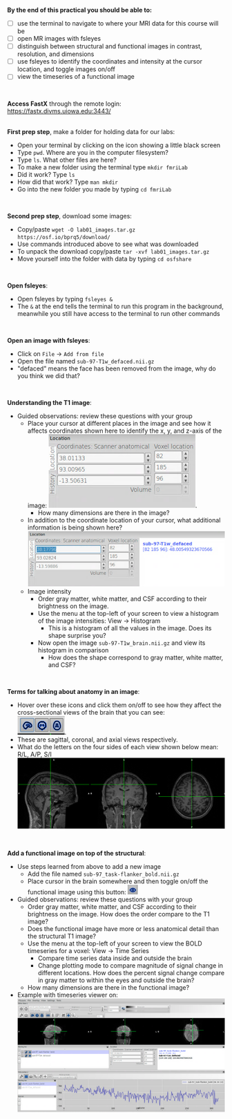 **By the end of this practical you should be able to:** <br/>
* [ ] use the terminal to navigate to where your MRI data for this course will be <br/>
* [ ] open MR images with fsleyes <br/>
* [ ] distinguish between structural and functional images in contrast, resolution, and dimensions <br/>
* [ ] use fsleyes to identify the coordinates and intensity at the cursor location, and toggle images on/off <br/>
* [ ] view the timeseries of a functional image
<br/>

**Access FastX** through the remote login: <br>
https://fastx.divms.uiowa.edu:3443/  <br/>
<br/>


**First prep step**, make a folder for holding data for our labs: <br/>
*  Open your terminal by clicking on the icon showing a little black screen
*  Type `pwd`. Where are you in the computer filesystem?
*  Type `ls`. What other files are here? 
*  To make a new folder using the terminal type `mkdir fmriLab`
  *  Did it work? Type `ls` 
  *  How did that work? Type `man mkdir`
*  Go into the new folder you made by typing `cd fmriLab`
<br/>

**Second prep step**, download some images: <br/>
*  Copy/paste `wget -O lab01_images.tar.gz https://osf.io/bprq5/download/`
*  Use commands introduced above to see what was downloaded
*  To unpack the download copy/paste `tar -xvf lab01_images.tar.gz`
*  Move yourself into the folder with data by typing `cd osfshare`
<br/>

**Open fsleyes**: <br/>
*  Open fsleyes by typing `fsleyes &`
  *  The `&` at the end tells the terminal to run this program in the background, meanwhile you still have access to the terminal to run other commands
<br/>

**Open an image with fsleyes**: <br/>
*  Click on `File` -> `Add from file`
*  Open the file named `sub-97-T1w_defaced.nii.gz`
  * "defaced" means the face has been removed from the image, why do you think we did that?
<br/>

**Understanding the T1 image**: <br/>
* Guided observations: review these questions with your group
  * Place your cursor at different places in the image and see how it affects coordinates shown here to identify the x, y, and z-axis of the image:
  ![image-location-coordinate](images/Introduction-to-FSLeyes_coordinates.png). 
    * How many dimensions are there in the image?
  * In addition to the coordinate location of your cursor, what additional information is being shown here?
    ![image-location-coordinate-intensity](images/Introduction-to-FSLeyes_coordinates-and-intensity.png)
  * Image intensity
    * Order gray matter, white matter, and CSF according to their brightness on the image.
    * Use the menu at the top-left of your screen to view a histogram of the image intensities: View -> Histogram
      * This is a histogram of all the values in the image. Does its shape surprise you?
    * Now open the image `sub-97-T1w_brain.nii.gz` and view its histogram in comparison 
      * How does the shape correspond to gray matter, white matter, and CSF?
<br/>

**Terms for talking about anatomy in an image**: <br/>
*  Hover over these icons and click them on/off to see how they affect the cross-sectional views of the brain that you can see: <br/>
![slice-view-tool](images/Introduction-to-FSLeyes_slice-view-tool.png). 
  * These are sagittal, coronal, and axial views respectively. 
*  What do the letters on the four sides of each view shown below mean: R/L, A/P, S/I <br/>
![slice-view-orthogonal](images/Introduction-to-FSLeyes_slice-view-orthogonal.png)
<br/>


**Add a functional image on top of the structural**: <br/>
* Use steps learned from above to add a new image
  * Add the file named `sub-97_task-flanker_bold.nii.gz`
  * Place cursor in the brain somewhere and then toggle on/off the functional image using this button: 
![toggle-eye-fsleyes](images/Introduction-to-FSLeyes_toggle-eye-fsleyes.png)
* Guided observations: review these questions with your group
  * Order gray matter, white matter, and CSF according to their brightness on the image. How does the order compare to the T1 image?
  * Does the functional image have more or less anatomical detail than the structural T1 image?
  * Use the menu at the top-left of your screen to view the BOLD timeseries for a voxel: View -> Time Series
    * Compare time series data inside and outside the brain
    * Change plotting mode to compare magnitude of signal change in different locations. How does the percent signal change compare in gray matter to within the eyes and outside the brain?
  * How many dimensions are there in the functional image?
* Example with timeseries viewer on:
  ![fsleyes-timeseries](images/Introduction-to-FSLeyes_time-series.png)